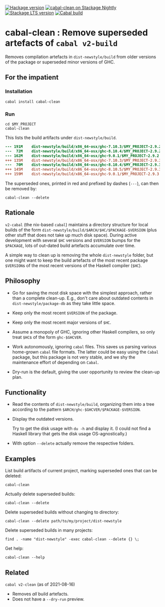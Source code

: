 [![Hackage version](https://img.shields.io/hackage/v/cabal-clean.svg?label=Hackage&color=informational)](http://hackage.haskell.org/package/cabal-clean)
[![cabal-clean on Stackage Nightly](https://stackage.org/package/cabal-clean/badge/nightly)](https://stackage.org/nightly/package/cabal-clean)
[![Stackage LTS version](https://www.stackage.org/package/cabal-clean/badge/lts?label=Stackage)](https://www.stackage.org/package/cabal-clean)
[![Cabal build](https://github.com/andreasabel/cabal-clean/workflows/Haskell-CI/badge.svg)](https://github.com/andreasabel/cabal-clean/actions)

cabal-clean : Remove superseded artefacts of `cabal v2-build`
=============================================================

Removes compilation artefacts in `dist-newstyle/build` from older
versions of the package or superseded minor versions of GHC.

For the impatient
-----------------

### Installation

    cabal install cabal-clean

### Run

    cd $MY_PROJECT
    cabal-clean

This lists the build artifacts under `dist-newstyle/build`.
```diff
---	191M	dist-newstyle/build/x86_64-osx/ghc-7.10.3/$MY_PROJECT-2.9.2
---	 72M	dist-newstyle/build/x86_64-osx/ghc-8.10.4/$MY_PROJECT-2.9.2
---	162M	dist-newstyle/build/x86_64-osx/ghc-9.0.1/$MY_PROJECT-2.9.2
+++	135M	dist-newstyle/build/x86_64-osx/ghc-7.10.3/$MY_PROJECT-2.9.3
---	 70M	dist-newstyle/build/x86_64-osx/ghc-8.10.4/$MY_PROJECT-2.9.3
+++	145M	dist-newstyle/build/x86_64-osx/ghc-8.10.5/$MY_PROJECT-2.9.3
+++	159M	dist-newstyle/build/x86_64-osx/ghc-9.0.1/$MY_PROJECT-2.9.3
```
The superseded ones, printed in red and prefixed by dashes (`---`),
can then be removed by:

    cabal-clean --delete

Rationale
---------

`v2-cabal` (the nix-based `cabal`) maintains a directory structure for
local builds of the form
`dist-newstyle/build/$ARCH/$HC/$PACKAGE-$VERSION` (plus other stuff
that does not take up much disk space).  During active development
with several `$HC` versions and `$VERSION` bumps for the `$PACKAGE`,
lots of out-dated build artefacts accumulate over time.

A simple way to clean up is removing the whole `dist-newstyle` folder,
but one might want to keep the build artefacts of the most recent
package `$VERSION`s of the most recent versions of the Haskell
compiler (`$HC`).

Philosophy
----------

- Go for saving the most disk space with the simplest approach, rather
  than a complete clean-up.  E.g., don't care about outdated contents
  in `dist-newstyle/package-db` as they take little space.

- Keep only the most recent `$VERSION` of the package.

- Keep only the most recent major versions of `$HC`.

- Assume a monopoly of GHC, ignoring other Haskell compilers, so only
  treat `$HC`s of the form `ghc-$GHCVER`.

- Work autonomously, ignoring `cabal` files.
  This saves us parsing various home-grown `cabal` file formats.
  The latter could be easy using the `Cabal` package,
  but this package is not very stable,
  and we shy the maintenance effort of depending on `Cabal`.

- Dry-run is the default, giving the user opportunity to review the clean-up plan.

Functionality
-------------

- Read the contents of `dist-newstyle/build`,
  organizing them into a tree according to the pattern
  `$ARCH/ghc-$GHCVER/$PACKAGE-$VERSION`.

- Display the outdated versions.

  Try to get the disk usage with `du -h` and display it.
  (I could not find a Haskell library that gets the disk usage OS-agnostically.)

- With option `--delete` actually remove the respective folders.

Examples
--------

List build artifacts of current project,
marking superseded ones that can be deleted:

    cabal-clean

Actually delete superseded builds:

    cabal-clean --delete

Delete superseded builds without changing to directory:

    cabal-clean --delete path/to/my/project/dist-newstyle

Delete superseded builds in many projects:

    find . -name "dist-newstyle" -exec cabal-clean --delete {} \;

Get help:

    cabal-clean --help

Related
-------

`cabal v2-clean` (as of 2021-08-16)

  - Removes *all* build artefacts.
  - Does not have a `--dry-run` preview.
